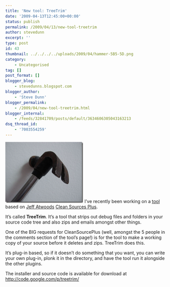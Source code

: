```yaml
---
title: 'New tool: TreeTrim'
date: '2009-04-13T12:45:00+00:00'
status: publish
permalink: /2009/04/13/new-tool-treetrim
author: stevedunn
excerpt: ''
type: post
id: 43
thumbnail: ../../../../uploads/2009/04/hammer-5B5-5D.png
category:
    - Uncategorised
tag: []
post_format: []
blogger_blog:
    - stevedunns.blogspot.com
blogger_author:
    - 'Steve Dunn'
blogger_permalink:
    - /2009/04/new-tool-treetrim.html
blogger_internal:
    - /feeds/32841709/posts/default/3634606305043163213
dsq_thread_id:
    - '7003554259'
---
```

![hammer](../../../../uploads/2009/04/hammer-5B5-5D.png "hammer") I’ve recently been working on a [tool](http://code.google.com/p/treetrim/) based on [Jeff Atwoods](http://www.codinghorror.com/blog/) [Clean Sources Plus](http://www.codinghorror.com/blog/archives/000368.html).

It’s called **TreeTrim**. It’s a tool that strips out debug files and folders in your source code tree and also zips and emails amongst other things.

One of the BIG requests for CleanSourcePlus (well, amongst the 5 people in the comments section of the tool’s page!) is for the tool to make a working copy of your source before it deletes and zips. TreeTrim does this.

It’s plug-in based, so if it doesn’t do something that you want, you can write your own plug-in, plonk it in the directory, and have the tool run it alongside the other plugins.

The installer and source code is available for download at <http://code.google.com/p/treetrim/>
